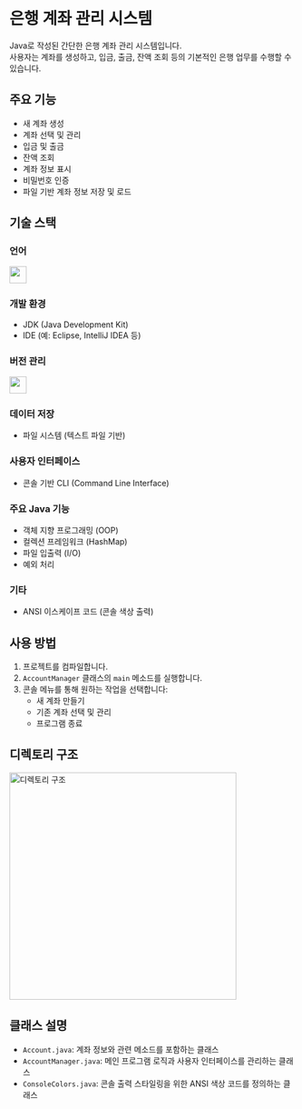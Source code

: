 # 은행 계좌 관리 시스템

Java로 작성된 간단한 은행 계좌 관리 시스템입니다.<br>
사용자는 계좌를 생성하고, 입금, 출금, 잔액 조회 등의 기본적인 은행 업무를 수행할 수 있습니다.

## 주요 기능
- 새 계좌 생성
- 계좌 선택 및 관리
- 입금 및 출금
- 잔액 조회
- 계좌 정보 표시
- 비밀번호 인증
- 파일 기반 계좌 정보 저장 및 로드

## 기술 스택
### 언어
<img src="https://img.shields.io/badge/java-007396?style=for-the-badge&logo=java&logoColor=white" height="30">

### 개발 환경
- JDK (Java Development Kit)
- IDE (예: Eclipse, IntelliJ IDEA 등)

### 버전 관리
<img src="https://img.shields.io/badge/Git-F05032?style=for-the-badge&logo=git&logoColor=white" height="30">

### 데이터 저장
- 파일 시스템 (텍스트 파일 기반)

### 사용자 인터페이스
- 콘솔 기반 CLI (Command Line Interface)

### 주요 Java 기능
- 객체 지향 프로그래밍 (OOP)
- 컬렉션 프레임워크 (HashMap)
- 파일 입출력 (I/O)
- 예외 처리

### 기타
- ANSI 이스케이프 코드 (콘솔 색상 출력)

## 사용 방법
1. 프로젝트를 컴파일합니다.
2. `AccountManager` 클래스의 `main` 메소드를 실행합니다.
3. 콘솔 메뉴를 통해 원하는 작업을 선택합니다:
   - 새 계좌 만들기
   - 기존 계좌 선택 및 관리
   - 프로그램 종료

## 디렉토리 구조
<img src="https://github.com/user-attachments/assets/346507d9-074b-49e1-889e-87b6fdf68749" width="400" alt="디렉토리 구조">

## 클래스 설명
- `Account.java`: 계좌 정보와 관련 메소드를 포함하는 클래스
- `AccountManager.java`: 메인 프로그램 로직과 사용자 인터페이스를 관리하는 클래스
- `ConsoleColors.java`: 콘솔 출력 스타일링을 위한 ANSI 색상 코드를 정의하는 클래스
